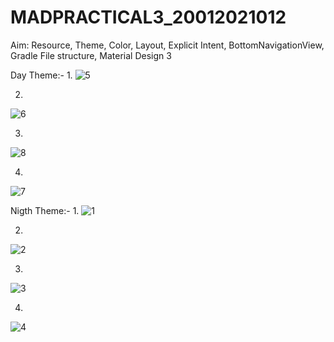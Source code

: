 # MADPRACTICAL3_20012021012

Aim: Resource, Theme, Color, Layout, Explicit Intent, BottomNavigationView, Gradle File structure, Material Design 3

Day Theme:-
1.
![5](https://user-images.githubusercontent.com/111679306/187743701-75940933-1b30-4175-9699-640679309eca.jpeg)

2.
![6](https://user-images.githubusercontent.com/111679306/187743710-dc200727-aaf1-4ff6-acdf-d08ca09ea844.jpeg)

3.
![8](https://user-images.githubusercontent.com/111679306/187743720-edd21dcc-4d97-4f1b-b251-10d76aae53f5.jpeg)

4.
![7](https://user-images.githubusercontent.com/111679306/187743828-1d75bf2f-7ef5-432c-babc-9b1f30ec1686.jpeg)

Nigth Theme:-
1.
![1](https://user-images.githubusercontent.com/111679306/187743846-dfcd7291-81d2-486e-b569-4fcf65021d92.jpeg)

2.
![2](https://user-images.githubusercontent.com/111679306/187743853-4403129a-d20a-4b2e-9c3b-77cc9d2f751f.jpeg)

3.
![3](https://user-images.githubusercontent.com/111679306/187743862-7c69b8bb-e0cf-49ed-b606-bbb729e5d043.jpeg)

4.
![4](https://user-images.githubusercontent.com/111679306/187743875-fde2e8fa-9e86-44b9-bac5-45c4e649e985.jpeg)

